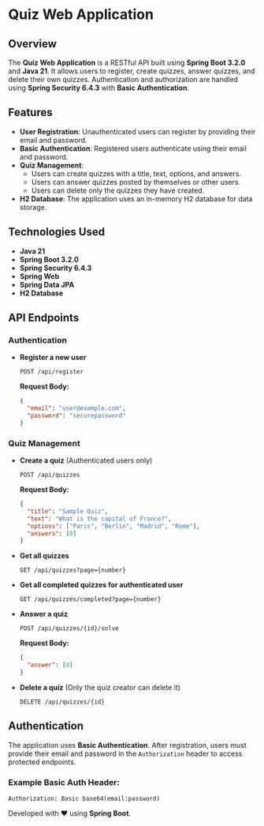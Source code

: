 # Quiz Web Application

## Overview

The **Quiz Web Application** is a RESTful API built using **Spring Boot 3.2.0** and **Java 21**. It allows users to register, create quizzes, answer quizzes, and delete their own quizzes. Authentication and authorization are handled using **Spring Security 6.4.3** with **Basic Authentication**.

## Features

- **User Registration**: Unauthenticated users can register by providing their email and password.
- **Basic Authentication**: Registered users authenticate using their email and password.
- **Quiz Management**:
    - Users can create quizzes with a title, text, options, and answers.
    - Users can answer quizzes posted by themselves or other users.
    - Users can delete only the quizzes they have created.
- **H2 Database**: The application uses an in-memory H2 database for data storage.

## Technologies Used

- **Java 21**
- **Spring Boot 3.2.0**
- **Spring Security 6.4.3**
- **Spring Web**
- **Spring Data JPA**
- **H2 Database**

## API Endpoints

### Authentication

- **Register a new user**
  ```http
  POST /api/register
  ```
  **Request Body:**
  ```json
  {
    "email": "user@example.com",
    "password": "securepassword"
  }
  ```

### Quiz Management

- **Create a quiz** (Authenticated users only)

  ```http
  POST /api/quizzes
  ```

  **Request Body:**

  ```json
  {
    "title": "Sample Quiz",
    "text": "What is the capital of France?",
    "options": ["Paris", "Berlin", "Madrid", "Rome"],
    "answers": [0]
  }
  ```

- **Get all quizzes**

  ```http
  GET /api/quizzes?page={number}
  ```

- **Get all completed quizzes for authenticated user**

  ```http
  GET /api/quizzes/completed?page={number}
  ```

- **Answer a quiz**

  ```http
  POST /api/quizzes/{id}/solve
  ```

  **Request Body:**

  ```json
  {
    "answer": [0]
  }
  ```

- **Delete a quiz** (Only the quiz creator can delete it)

  ```http
  DELETE /api/quizzes/{id}
  ```

## Authentication

The application uses **Basic Authentication**. After registration, users must provide their email and password in the `Authorization` header to access protected endpoints.

### Example Basic Auth Header:

```
Authorization: Basic base64(email:password)
```

Developed with ❤️ using **Spring Boot**.

